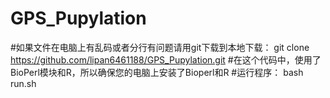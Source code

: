 # GPS_Pupylation
#如果文件在电脑上有乱码或者分行有问题请用git下载到本地下载：
git clone https://github.com/lipan6461188/GPS_Pupylation.git
#在这个代码中，使用了BioPerl模块和R，所以确保您的电脑上安装了Bioperl和R
#运行程序：
bash run.sh
